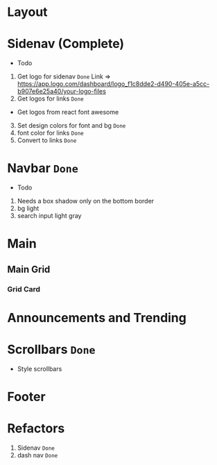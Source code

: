 # Layout
# Sidenav (Complete)
- Todo
1. Get logo for sidenav `Done` 
Link => https://app.logo.com/dashboard/logo_f1c8dde2-d490-405e-a5cc-b907e6e25a40/your-logo-files
2. Get logos for links `Done`
- Get logos from react font awesome  
3. Set design colors for font and bg `Done`
4. font color for links `Done`
5. Convert to links `Done`
# Navbar `Done`
- Todo
1. Needs a box shadow only on the bottom border
2. bg light 
3. search input light gray 

# Main
## Main Grid
### Grid Card
# Announcements and Trending
# Scrollbars `Done`
- Style scrollbars
# Footer
# Refactors
1. Sidenav `Done`
2. dash nav `Done`